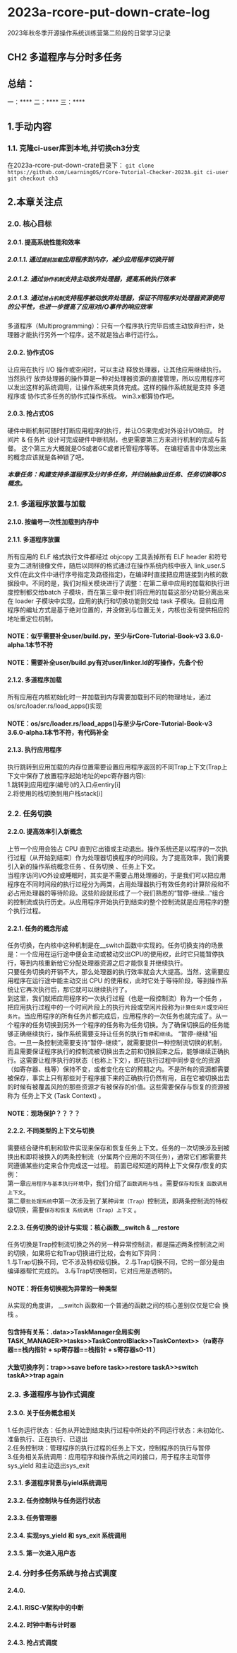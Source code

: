# 2023a-rcore-put-down-crate-log
2023年秋冬季开源操作系统训练营第二阶段的日常学习记录

## CH2 多道程序与分时多任务
## 总结：
一：****
二：****
三：****

## 1.手动内容
### 1.1. 克隆ci-user库到本地,并切换ch3分支
在2023a-rcore-put-down-crate目录下：
``git clone https://github.com/LearningOS/rCore-Tutorial-Checker-2023A.git ci-user``
``git checkout ch3``

## 2.本章关注点
### 2.0. 核心目标
#### 2.0.1. 提高系统性能和效率
##### 2.0.1.1. 通过``提前加载``应用程序到内存，减少应用程序切换开销
##### 2.0.1.2. 通过``协作机制``支持主动放弃处理器，提高系统执行效率
##### 2.0.1.3. 通过``抢占机制``支持程序被动放弃处理器，保证不同程序对处理器资源使用的公平性，也进一步提高了应用对I/O事件的响应效率
多道程序（Multiprogramming）：只有一个程序执行完毕后或主动放弃扫许，处理器才能执行另外一个程序。这不就是独占串行运行么。
#### 2.0.2. 协作式OS
让应用在执行 I/O 操作或空闲时，可以主动 释放处理器，让其他应用继续执行。当然执行 放弃处理器的操作算是一种对处理器资源的直接管理，所以应用程序可以发出这样的系统调用，让操作系统来具体完成。这样的操作系统就是支持 多道程序或 协作式多任务的协作式操作系统。 win3.x都算协作吧。
#### 2.0.3. 抢占式OS
硬件中断机制可随时打断应用程序的执行，并让OS来完成对外设计I/O响应。
时间片 & 任务片 设计可完成硬件中断机制，也更需要第三方来进行机制的完成与监督。
这个第三方大概就是OS或者GC或者托管程序等等。
在编程语言中体现出来的概念应该就是各种锁了吧。
##### 本章任务：构建支持多道程序及分时多任务，并归纳抽象出任务、任务切换等OS概念。

### 2.1. 多道程序放置与加载
#### 2.1.0. 按编号一次性加载到内存中
#### 2.1.1. 多道程序放置
所有应用的 ELF 格式执行文件都经过 objcopy 工具丢掉所有 ELF header 和符号变为二进制镜像文件，随后以同样的格式通过在操作系统内核中嵌入 link_user.S 文件(在此文件中进行序号指定及路径指定)，在编译时直接把应用链接到内核的数据段中。不同的是，我们对相关模块进行了调整：在第二章中应用的加载和执行进度控制都交给batch 子模块，而在第三章中我们将应用的加载这部分功能分离出来在 loader 子模块中实现，应用的执行和切换功能则交给 task 子模块。目前应用程序的编址方式是基于绝对位置的，并没做到与位置无关，内核也没有提供相应的地址重定位机制。
#### NOTE：似乎需要补全user/build.py，至少与rCore-Tutorial-Book-v3 3.6.0-alpha.1本节不符
#### NOTE：需要补全user/build.py有对user/linker.ld的写操作，先备个份
#### 2.1.2. 多道程序加载
所有应用在内核初始化时一并加载到内存需要加载到不同的物理地址，通过os/src/loader.rs/load_apps()实现
#### NOTE：os/src/loader.rs/load_apps()与至少与rCore-Tutorial-Book-v3 3.6.0-alpha.1本节不符，有代码补全
#### 2.1.3. 执行应用程序
执行跳转到应用加载的内存位置需要设置应用程序返回的不同Trap上下文(Trap上下文中保存了放置程序起始地址的epc寄存器内容):  
1.跳转到应用程序(编号i)的入口点entiry[i]  
2.将使用的栈切换到用户栈stack[i]  
### 2.2. 任务切换
#### 2.2.0. 提高效率引入新概念
上节一个应用会独占 CPU 直到它出错或主动退出。操作系统还是以程序的一次执行过程（从开始到结束）作为处理器切换程序的时间段。为了提高效率，我们需要引入新的操作系统概念任务 、任务切换 、任务上下文。  
当程序访问I/O外设或睡眠时，其实是不需要占用处理器的，于是我们可以把应用程序在不同时间段的执行过程分为两类，占用处理器执行有效任务的计算阶段和不必占用处理器的等待阶段。这些阶段就形成了一个我们熟悉的“暂停-继续…”组合的控制流或执行历史。从应用程序开始执行到结束的整个控制流就是应用程序的整个执行过程。  
#### 2.2.1. 任务的概念形成
任务切换，在内核中这种机制是在__switch函数中实现的。任务切换支持的场景是：一个应用在运行途中便会主动或被动交出CPU的使用权，此时它只能暂停执行，等到内核重新给它分配处理器资源之后才能恢复并继续执行。  
只要任务切换的开销不大，那么处理器的执行效率就会大大提高。当然，这需要应用程序在运行途中能主动交出 CPU 的使用权，此时它处于等待阶段，等到操作系统让它再次执行后，那它就可以继续执行了。  
到这里，我们就把应用程序的一次执行过程（也是一段控制流）称为一个任务 ，把应用执行过程中的一个时间片段上的执行片段或空闲片段称为``计算任务片``或``空闲任务片``。当应用程序的所有任务片都完成后，应用程序的一次任务也就完成了。从一个程序的任务切换到另外一个程序的任务称为任务切换。为了确保切换后的任务能够正确继续执行，操作系统需要支持让任务的执行``暂停``和``继续``。
“暂停-继续”组合。一旦一条控制流需要支持“暂停-继续”，就需要提供一种控制流切换的机制，而且需要保证程序执行的控制流被切换出去之前和切换回来之后，能够继续正确执行。这需要让程序执行的状态（也称上下文），即在执行过程中同步变化的资源（如寄存器、栈等）保持不变，或者变化在它的预期之内。不是所有的资源都需要被保存，事实上只有那些对于程序接下来的正确执行仍然有用，且在它被切换出去的时候有被覆盖风险的那些资源才有被保存的价值。这些需要保存与恢复的资源被称为 任务上下文 (Task Context) 。
#### NOTE：现场保护？？？？

#### 2.2.2. 不同类型的上下文与切换
需要结合硬件机制和软件实现来保存和恢复任务上下文。任务的一次切换涉及到被换出和即将被换入的两条控制流（分属两个应用的不同任务），通常它们都需要共同遵循某些约定来合作完成这一过程。
前面已经知道的两种上下文保存/恢复的实例：  
第一章``应用程序与基本执行环境``中，我们介绍了``函数调用与栈`` 。需要``保存和恢复`` ``函数调用上下文``。  
第二章``批处理系统``中第一次涉及到了某种``异常（Trap）``控制流，即两条控制流的特权级切换，需要``保存和恢复`` ``系统调用（Trap）上下文`` 。  

#### 2.2.3. 任务切换的设计与实现：核心函数__switch & __restore
任务切换是Trap控制流切换之外的另一种异常控制流，都是描述两条控制流之间的切换，如果将它和Trap切换进行比较，会有如下异同：  
1.与Trap切换不同，它不涉及特权级切换。
2.与Trap切换不同，它的一部分是由编译器帮忙完成的。
3.与Trap切换相同，它对应用是透明的。
#### NOTE：将任务切换视为异常的一种类型
从实现的角度讲， __switch 函数和一个普通的函数之间的核心差别仅仅是它会 换栈 。
#### 包含持有关系：.data>>TaskManager全局实例TASK_MANAGER>>tasks>>TaskControlBlack>>TaskContext>>（ra寄存器==栈内指针 + sp寄存器==栈指针 + s寄存器s0-11 ）

#### 大致切换序列：trap>>save before task>>restore taskA>>switch taskA>>trap again

### 2.3. 多道程序与协作式调度
#### 2.3.0. 关于任务概念相关
1.任务运行状态：任务从开始到结束执行过程中所处的不同运行状态：未初始化、准备执行、正在执行、已退出  
2.任务控制块：管理程序的执行过程的任务上下文，控制程序的执行与暂停  
3.任务相关系统调用：应用程序和操作系统之间的接口，用于程序主动暂停 sys_yield 和主动退出sys_exit  

#### 2.3.1. 多道程序背景与yield系统调用
#### 2.3.2. 任务控制块与任务运行状态
#### 2.3.3. 任务管理器
#### 2.3.4. 实现sys_yield 和 sys_exit 系统调用
#### 2.3.5. 第一次进入用户态

### 2.4. 分时多任务系统与抢占式调度
#### 2.4.0. 
#### 2.4.1. RISC-V架构中的中断
#### 2.4.2. 时钟中断与计时器
#### 2.4.3. 抢占式调度


